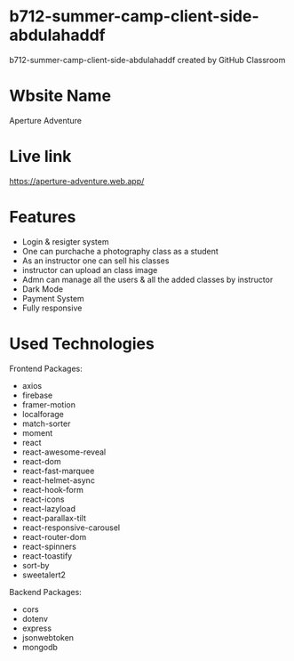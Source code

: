 # b712-summer-camp-client-side-abdulahaddf
b712-summer-camp-client-side-abdulahaddf created by GitHub Classroom
# Wbsite Name
Aperture Adventure
# Live link
https://aperture-adventure.web.app/
# Features
- Login & resigter system
- One can purchache a photography class as a student
- As an instructor one can sell his classes
- instructor can upload an class image
- Admn can manage all the users & all the added classes by instructor
- Dark Mode
- Payment System
- Fully responsive

# Used Technologies
Frontend Packages:

- axios
- firebase
- framer-motion
- localforage
- match-sorter
- moment
- react
- react-awesome-reveal
- react-dom
- react-fast-marquee
- react-helmet-async
- react-hook-form
- react-icons
- react-lazyload 
- react-parallax-tilt
- react-responsive-carousel
- react-router-dom
- react-spinners
- react-toastify
- sort-by
- sweetalert2

Backend Packages:

- cors
- dotenv
- express
- jsonwebtoken
- mongodb
